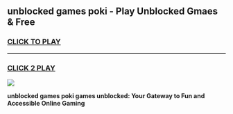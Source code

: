 
## unblocked games poki - Play Unblocked Gmaes & Free
<h3>
<a href="https://news.freeplayer.one?title=unblocked_games_poki&ref=23F">CLICK TO PLAY</a></h3>
<hr>

<h3>
<a href="https://news.freeplayer.one?title=unblocked_games_poki&ref=23F">CLICK 2 PLAY</a>
  
</h3>

<a href="https://news.freeplayer.one?title=unblocked_games_poki&ref=23F/"><img src="https://clearcache.store/games.png"></a>


**unblocked games poki games unblocked: Your Gateway to Fun and Accessible Online Gaming**

